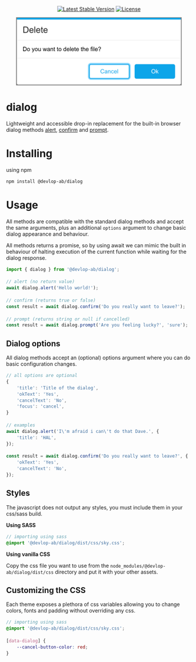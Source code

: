 <p align="center">
    <a href="https://www.npmjs.org/package/@devlop-ab/dialog"><img src="https://img.shields.io/npm/v/@devlop-ab/dialog.svg" alt="Latest Stable Version"></a>
    <a href="https://github.com/devlop/komponent/blob/main/LICENSE.md"><img src="https://img.shields.io/badge/license-MIT-green" alt="License"></a>
</p>

<p align="center">
    <img src="/assets/example.png" alt="Example of a confirm dialog" width="450">
</p>

# dialog

Lightweight and accessible drop-in replacement for the built-in browser dialog methods 
[alert](https://developer.mozilla.org/en-US/docs/Web/API/Window/alert), 
[confirm](https://developer.mozilla.org/en-US/docs/Web/API/Window/confirm) and 
[prompt](https://developer.mozilla.org/en-US/docs/Web/API/Window/prompt).

# Installing

using npm

```bash
npm install @devlop-ab/dialog
```

# Usage

All methods are compatible with the standard dialog methods and accept the same arguments, 
plus an additional `options` argument to change basic dialog appearance and behaviour.

All methods returns a promise, so by using await we can mimic the built in behaviour of 
halting execution of the current function while waiting for the dialog response.

```javascript
import { dialog } from '@devlop-ab/dialog';

// alert (no return value)
await dialog.alert('Hello world!');

// confirm (returns true or false)
const result = await dialog.confirm('Do you really want to leave?');

// prompt (returns string or null if cancelled)
const result = await dialog.prompt('Are you feeling lucky?', 'sure');
```

## Dialog options

All dialog methods accept an (optional) options argument where you can do basic configuration changes.

```javascript
// all options are optional
{
    'title': 'Title of the dialog',
    'okText': 'Yes',
    'cancelText': 'No',
    'focus': 'cancel',
}

// examples
await dialog.alert('I\'m afraid i can\'t do that Dave.', {
    'title': 'HAL',
});

const result = await dialog.confirm('Do you really want to leave?', {
    'okText': 'Yes', 
    'cancelText': 'No',
});
```

## Styles 

The javascript does not output any styles, you must include them in your css/sass build.

**Using SASS** 

```scss
// importing using sass
@import '@devlop-ab/dialog/dist/css/sky.css';
```

**Using vanilla CSS** 

Copy the css file you want to use from the `node_modules/@devlop-ab/dialog/dist/css` directory and put it with your other assets.

## Customizing the CSS

Each theme exposes a plethora of css variables allowing you to change colors, fonts and padding without overriding any css.

```scss
// importing using sass
@import '@devlop-ab/dialog/dist/css/sky.css';

[data-dialog] {
    --cancel-button-color: red;
}
```
